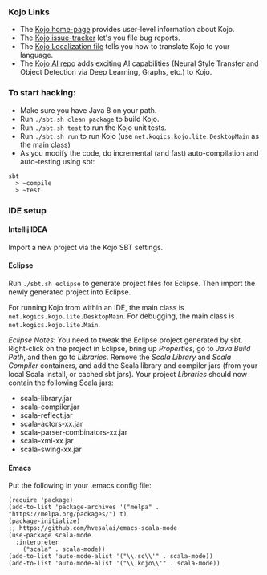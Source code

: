 ### Kojo Links

* The [Kojo home-page][1] provides user-level information about Kojo.
* The [Kojo issue-tracker][2] let's you file bug reports.
* The [Kojo Localization file](localization.md) tells you how to translate Kojo to your language.
* The [Kojo AI repo](https://github.com/litan/kojo-ai-2) adds exciting AI capabilities (Neural Style Transfer and Object Detection via Deep Learning, Graphs, etc.) to Kojo.

### To start hacking:

* Make sure you have Java 8 on your path. 
* Run `./sbt.sh clean package` to build Kojo.
* Run `./sbt.sh test` to run the Kojo unit tests.
* Run `./sbt.sh run` to run Kojo (use `net.kogics.kojo.lite.DesktopMain` as the main class)
* As you modify the code, do incremental (and fast) auto-compilation and auto-testing using sbt:
```  
sbt
  > ~compile
  > ~test
```

### IDE setup

#### Intellij IDEA  
Import a new project via the Kojo SBT settings.

#### Eclipse  
Run `./sbt.sh eclipse` to generate project files for Eclipse. Then import the newly generated project into Eclipse.

For running Kojo from within an IDE, the main class is `net.kogics.kojo.lite.DesktopMain`. For debugging, the main class is `net.kogics.kojo.lite.Main`. 

*Eclipse Notes*: You need to tweak the Eclipse project generated by sbt. Right-click on the project in Eclipse, bring up *Properties*, go to *Java Build Path*, and then go to *Libraries*. Remove the *Scala Library* and *Scala Compiler* containers, and add the Scala library and compiler jars (from your local Scala install, or cached sbt jars). Your project *Libraries* should now contain the following Scala jars:

- scala-library.jar
- scala-compiler.jar
- scala-reflect.jar
- scala-actors-xx.jar
- scala-parser-combinators-xx.jar
- scala-xml-xx.jar
- scala-swing-xx.jar

#### Emacs

Put the following in your .emacs config file:
```  
(require 'package)
(add-to-list 'package-archives '("melpa" . "https://melpa.org/packages/") t)
(package-initialize)
;; https://github.com/hvesalai/emacs-scala-mode
(use-package scala-mode
  :interpreter
    ("scala" . scala-mode))
(add-to-list 'auto-mode-alist '("\\.sc\\'" . scala-mode))
(add-to-list 'auto-mode-alist '("\\.kojo\\'" . scala-mode))
```

  [1]: http://www.kogics.net/kojo
  [2]: https://github.com/litan/kojo/issues
  
